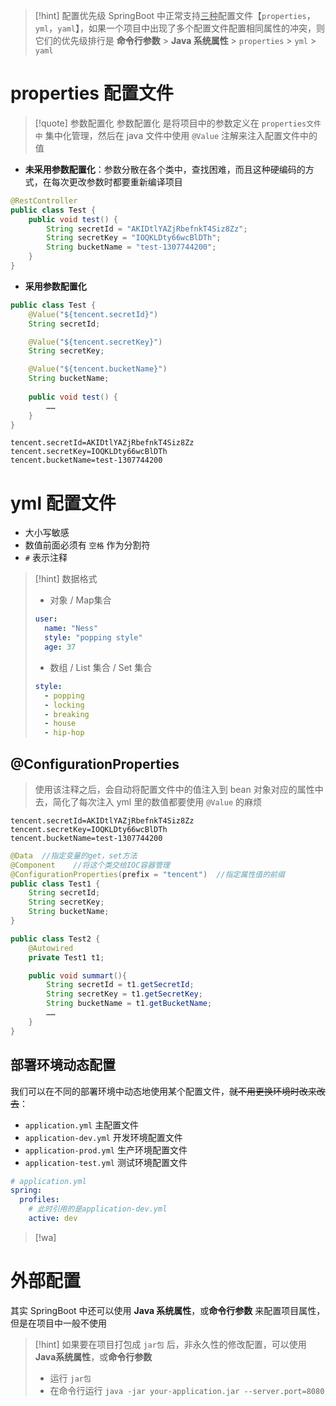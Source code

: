 
>[!hint] 配置优先级
>SpringBoot 中正常支持<u>三种</u>配置文件【`properties`，`yml`，`yaml`】，如果一个项目中出现了多个配置文件配置相同属性的冲突，则它们的优先级排行是 **命令行参数** > **Java 系统属性** > `properties` > `yml` > `yaml`


# properties 配置文件
>[!quote] 参数配置化
>参数配置化 是将项目中的参数定义在 `properties文件中` 集中化管理，然后在 java 文件中使用 `@Value` 注解来注入配置文件中的值

- **未采用参数配置化**：参数分散在各个类中，查找困难，而且这种硬编码的方式，在每次更改参数时都要重新编译项目
```java
@RestController
public class Test {
	public void test() {
		String secretId = "AKIDtlYAZjRbefnkT4Siz8Zz";  
		String secretKey = "IOQKLDty66wcBlDTh";
		String bucketName = "test-1307744200";
	}
}
```


- **采用参数配置化**
```java
public class Test {
	@Value("${tencent.secretId}")
	String secretId;

	@Value("${tencent.secretKey}")
	String secretKey;

	@Value("${tencent.bucketName}")
	String bucketName;
	
	public void test() {
		……
	}
}
```

```properties
tencent.secretId=AKIDtlYAZjRbefnkT4Siz8Zz  
tencent.secretKey=IOQKLDty66wcBlDTh  
tencent.bucketName=test-1307744200
```

# yml 配置文件
- 大小写敏感
- 数值前面必须有 `空格` 作为分割符
- `#` 表示注释

>[!hint] 数据格式
> - 对象 / Map集合
> ```yml
> user:  
>   name: "Ness"  
>   style: "popping style"  
>   age: 37
> ```
> 
> - 数组 / List 集合 / Set 集合
> ```yml
> style:  
>   - popping  
>   - locking  
>   - breaking  
>   - house  
>   - hip-hop
> ```

## @ConfigurationProperties
>使用该注释之后，会自动将配置文件中的值注入到 bean 对象对应的属性中去，简化了每次注入 yml 里的数值都要使用 `@Value` 的麻烦 

```properties
tencent.secretId=AKIDtlYAZjRbefnkT4Siz8Zz  
tencent.secretKey=IOQKLDty66wcBlDTh  
tencent.bucketName=test-1307744200
```

```java
@Data  //指定变量的get，set方法
@Component    //将这个类交给IOC容器管理
@ConfigurationProperties(prefix = "tencent")  //指定属性值的前缀
public class Test1 {
	String secretId;
	String secretKey;
	String bucketName;
}
```

```java
public class Test2 {
	@Autowired
	private Test1 t1;

	public void summart(){
		String secretId = t1.getSecretId;
		String secretKey = t1.getSecretKey;
		String bucketName = t1.getBucketName;
		……
	}
}
```

## 部署环境动态配置
我们可以在不同的部署环境中动态地使用某个配置文件，~~就不用更换环境时改来改去~~：
- `application.yml` 主配置文件
- `application-dev.yml` 开发环境配置文件
- `application-prod.yml` 生产环境配置文件
- `application-test.yml` 测试环境配置文件

```yml
# application.yml
spring:  
  profiles:  
	# 此时引用的是application-dev.yml
    active: dev
```

>[!wa]

# 外部配置
其实 SpringBoot 中还可以使用 **Java 系统属性**，或**命令行参数** 来配置项目属性，但是在项目中一般不使用

>[!hint] 如果要在项目打包成 `jar包` 后，非永久性的修改配置，可以使用 **Java系统属性**，或**命令行参数** 
>- 运行 `jar包`
>- 在命令行运行 `java -jar your-application.jar --server.port=8080`






